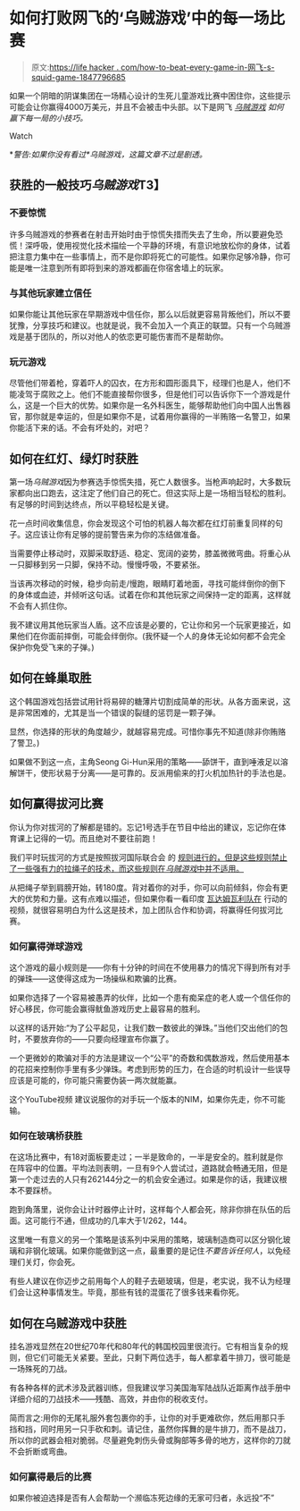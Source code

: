 # 如何打败网飞的‘乌贼游戏’中的每一场比赛

> 原文:[https://life hacker . com/how-to-beat-every-game-in-网飞-s-squid-game-1847796685](https://lifehacker.com/how-to-beat-every-game-in-netflix-s-squid-game-1847796685)

如果一个阴暗的阴谋集团在一场精心设计的生死儿童游戏比赛中困住你，这些提示可能会让你赢得4000万美元，并且不会被击中头部。以下是网飞 [*乌贼游戏*](https://www.netflix.com/title/81040344) *如何赢下每一局的小技巧。*

Watch

**警告:如果你没有看过*乌贼游戏，*这篇文章不过是剧透。**

## **获胜的一般技巧*乌贼游戏*T3】**

### **不要惊慌**

许多乌贼游戏的参赛者在射击开始时由于惊慌失措而失去了生命，所以要避免恐慌！深呼吸，使用视觉化技术描绘一个平静的环境，有意识地放松你的身体，试着把注意力集中在一些事情上，而不是你即将死亡的可能性。如果你足够冷静，你可能是唯一注意到所有即将到来的游戏都画在你宿舍墙上的玩家。

### **与其他玩家建立信任**

如果你能让其他玩家在早期游戏中信任你，那么以后就更容易背叛他们，所以不要犹豫，分享技巧和建议。也就是说，我不会加入一个真正的联盟。只有一个乌贼游戏是基于团队的，所以对他人的依恋更可能伤害而不是帮助你。

### 玩元游戏

尽管他们带着枪，穿着吓人的囚衣，在方形和圆形面具下，经理们也是人，他们不能凌驾于腐败之上。他们不能直接帮你很多，但是他们可以告诉你下一个游戏是什么，这是一个巨大的优势。如果你是一名外科医生，能够帮助他们向中国人出售器官，那你就是幸运的，但是如果你不是，试着用你赢得的一半贿赂一名警卫，如果你能活下来的话。不会有坏处的，对吧？

## 如何在红灯、绿灯时获胜

第一场*乌贼游戏*因为参赛选手惊慌失措，死亡人数很多。当枪声响起时，大多数玩家都向出口跑去，这注定了他们自己的死亡。但这实际上是一场相当轻松的胜利。有足够的时间到达终点，所以平稳轻松是关键。

花一点时间收集信息，你会发现这个可怕的机器人每次都在红灯前重复同样的句子。这应该让你有足够的提前警告来为你的冻结做准备。

当需要停止移动时，双脚采取舒适、稳定、宽阔的姿势，膝盖微微弯曲。将重心从一只脚移到另一只脚，保持不动。慢慢呼吸，不要紧张。

当该再次移动的时候，稳步向前走/慢跑，眼睛盯着地面，寻找可能绊倒你的倒下的身体或血迹，并倾听这句话。试着在你和其他玩家之间保持一定的距离，这样就不会有人抓住你。

我不建议用其他玩家当人盾。这不应该是必要的，它让你和另一个玩家更接近，如果他们在你面前摔倒，可能会绊倒你。(我怀疑一个人的身体无论如何都不会完全保护你免受飞来的子弹。)

## 如何在蜂巢取胜

这个韩国游戏包括尝试用针将易碎的糖薄片切割成简单的形状。从各方面来说，这是非常困难的，尤其是当一个错误的裂缝的惩罚是一颗子弹。

显然，你选择的形状的角度越少，就越容易完成。可惜你事先不知道(除非你贿赂了警卫。)

如果做不到这一点，主角Seong Gi-Hun采用的策略——舔饼干，直到唾液足以溶解饼干，使形状易于分离——是可靠的。反派用偷来的打火机加热针的手法也是。

## 如何赢得拔河比赛

你认为你对拔河的了解都是错的。忘记1号选手在节目中给出的建议，忘记你在体育课上记得的一切。而且绝对不要往前跑！

我们平时玩拔河的方式是按照拔河国际联合会 的 [规则进行的，但是这些规则禁止了一些强有力的拉绳子的技术，而这些规则在*乌贼游戏*中并不适用。](https://tugofwar-twif.org/wp-content/uploads/2021/04/2021-TWIF-Rules-Manual-final.pdf)

从把绳子举到肩膀开始，转180度。背对着你的对手，你可以向前倾斜，你会有更大的优势和力量。这有点难以描述，但如果你看一看印度 [瓦达姆瓦利队在](https://www.youtube.com/watch?v=K8uTv8fUmUo) 行动的视频，就很容易明白为什么这是技术，加上团队合作和协调，将赢得任何拔河比赛。

### **如何赢得弹球游戏**

这个游戏的最小规则是——你有十分钟的时间在不使用暴力的情况下得到所有对手的弹珠——这使得这成为一场操纵和欺骗的比赛。

如果你选择了一个容易被愚弄的伙伴，比如一个患有痴呆症的老人或一个信任你的好心移民，你可能会赢得鱿鱼游戏历史上最容易的胜利。

以这样的话开始:“为了公平起见，让我们数一数彼此的弹珠。”当他们交出他们的包时，不要放弃你的——只要向经理宣布你赢了。

一个更微妙的欺骗对手的方法是建议一个“公平”的奇数和偶数游戏，然后使用基本的花招来控制你手里有多少弹珠。考虑到形势的压力，在合适的时机设计一些误导应该是可能的，你可能只需要伪装一两次就能赢。

这个YouTube视频 建议说服你的对手玩一个版本的NIM，如果你先走，你不可能输。

### **如何在玻璃桥获胜**

在这场比赛中，有18对面板要走过；一半是致命的，一半是安全的。胜利就是你在阵容中的位置。平均法则表明，一旦有9个人尝试过，道路就会畅通无阻，但是第一个走过去的人只有262144分之一的机会安全通过。如果是你的话，我建议根本不要踩桥。

跑到角落里，说你会让计时器停止计时，这样每个人都会死，除非你排在队伍的后面。这可能行不通，但成功的几率大于1/262，144。

这里唯一有意义的另一个策略是该系列中采用的策略，玻璃制造商可以区分钢化玻璃和非钢化玻璃。如果你能做到这一点，最重要的是记住*不要告诉任何人*，以免经理们关灯，你会死。

有些人建议在你迈步之前用每个人的鞋子去砸玻璃，但是，老实说，我不认为经理们会让这种事情发生。毕竟，那些有钱的混蛋花了很多钱来看你死。

## 如何在乌贼游戏中获胜

挂名游戏显然在20世纪70年代和80年代的韩国校园里很流行。它有相当复杂的规则，但它们可能无关紧要。至此，只剩下两位选手，每人都拿着牛排刀，很可能是一场殊死的刀战。

有各种各样的武术涉及武器训练，但我建议学习美国海军陆战队近距离作战手册中详细介绍的刀战技术——残酷、高效，并由你的税收支付。

简而言之:用你的无尾礼服外套包裹你的手，让你的对手更难砍你，然后用那只手挡和挡，同时用另一只手砍和刺。请记住，虽然你挥舞的是牛排刀，而不是战刀，所以你的武器会相对脆弱。尽量避免刺伤头骨或胸部等多骨的地方，这样你的刀就不会折断或弯曲。

### 如何赢得最后的比赛

如果你被迫选择是否有人会帮助一个濒临冻死边缘的无家可归者，永远投“不”